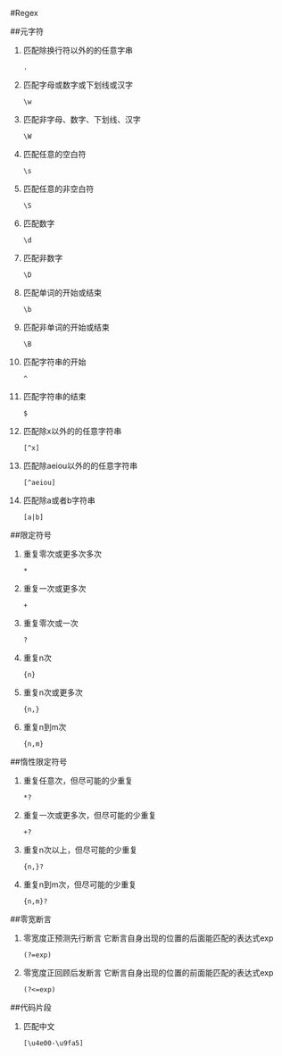 #Regex

##元字符

1. 匹配除换行符以外的的任意字串

    ```
    .
    ```

2. 匹配字母或数字或下划线或汉字

    ```
    \w
    ```
2. 匹配非字母、数字、下划线、汉字

    ```
    \W
    ```
3. 匹配任意的空白符

    ```
    \s
    ```
3. 匹配任意的非空白符

    ```
    \S
    ```
4. 匹配数字

    ```
    \d
    ```

4. 匹配非数字

    ```
    \D
    ```

5. 匹配单词的开始或结束

    ```
    \b
    ```

5. 匹配非单词的开始或结束

    ```
    \B
    ```

6. 匹配字符串的开始

    ```
    ^
    ```
7. 匹配字符串的结束

    ```
    $
    ```
8. 匹配除x以外的的任意字符串

    ```
    [^x]
    ```

8. 匹配除aeiou以外的的任意字符串

    ```
    [^aeiou]
    ```

8. 匹配除a或者b字符串

    ```
    [a|b]
    ```
    
##限定符号

 1. 重复零次或更多次多次

    ```
    *
    ``` 
 1. 重复一次或更多次

    ```
    +
    ```

 1. 重复零次或一次

    ```
    ?
    ```

 1. 重复n次
 
    ```
    {n}
    ```

 1. 重复n次或更多次

    ```
    {n,}
    ```
 
 1. 重复n到m次


    ```
    {n,m}
    ```

##惰性限定符号

 1. 重复任意次，但尽可能的少重复

    ```
    *?
    ```

 2. 重复一次或更多次，但尽可能的少重复

    ```
    +?
    ```

 3. 重复n次以上，但尽可能的少重复

    ```
    {n,}?
    ```

 4. 重复n到m次，但尽可能的少重复

     ```
    {n,m}?
    ```

##零宽断言

 1. 零宽度正预测先行断言 它断言自身出现的位置的后面能匹配的表达式exp

    ```
    (?=exp)
    ```

 2. 零宽度正回顾后发断言 它断言自身出现的位置的前面能匹配的表达式exp

    ```
    (?<=exp)
    ```
##代码片段

 1. 匹配中文

    ```
    [\u4e00-\u9fa5]
    ```